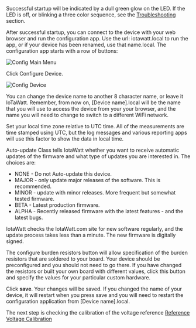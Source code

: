 Successful startup will be indicated by a dull green glow on the LED.  If the LED is off, or blinking a three color sequence, see the [Troubleshooting](https://github.com/boblemaire/IoTaWatt/wiki/Troubleshooting) section.

After successful startup, you can connect to the device with your web browser and run the configuration app. Use the url: iotawatt.local to run the app, or if your device has been renamed, use that name.local.  The configuration app starts with a row of buttons:

![Config Main Menu](http://iotawatt.com/Images/config_main_menu.PNG)

Click Configure Device.

![Config Device](http://iotawatt.com/Images/Capture.JPG)

You can change the device name to another 8 character name, or leave it IoTaWatt.  Remember, from now on, [Device name].local will be the name that you will use to access the device from your your browser, and the name you will need to change to switch to a different WiFi network.

Set your local time zone relative to UTC time.  All of the measurements are time stamped using UTC, but the log messages and various reporting apps will use this factor to show the data in local time.

Auto-update Class tells IotaWatt whether you want to receive automatic updates of the firmware and what type of updates you are interested in.  The choices are:

* NONE - Do not Auto-update this device.
* MAJOR - only update major releases of the software.  This is recommended.
* MINOR - update with minor releases.  More frequent but somewhat tested firmware.
* BETA - Latest production firmware.
* ALPHA - Recently released firmware with the latest features - and the latest bugs.

IotaWatt checks the IotaWatt.com site for new software regularly, and the update process takes less than a minute.  The new firmware is digitally signed.

The configure burden resistors button will allow specification of the burden resistors that are soldered to your board. Your device should be preconfigured and you should not need to go there.  If you have changed the resistors or built your own board with different values, click this button and specify the values for your particular custom hardware.

Click **save**. Your changes will be saved.   If you changed the name of your device, it will restart when you press save and you will need to restart the configuration application from [Device name].local.

The next step is checking the calibration of the voltage reference [Reference Voltage Calibration](https://github.com/boblemaire/IoTaWatt/wiki/Reference-Voltage-Calibration)